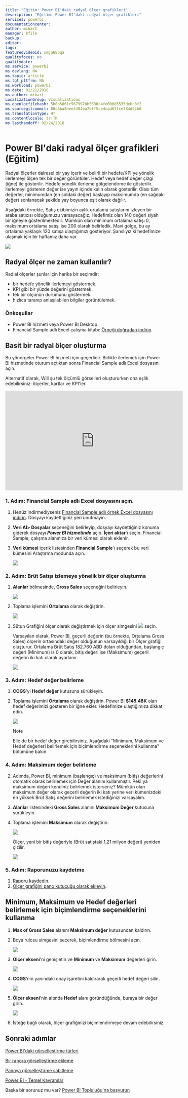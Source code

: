 ```yaml
---
title: "Eğitim: Power BI'daki radyal ölçer grafikleri"
description: "Eğitim: Power BI'daki radyal ölçer grafikleri"
services: powerbi
documentationcenter: 
author: mihart
manager: kfile
backup: 
editor: 
tags: 
featuredvideoid: xmja6Epqa
qualityfocus: no
qualitydate: 
ms.service: powerbi
ms.devlang: NA
ms.topic: article
ms.tgt_pltfrm: NA
ms.workload: powerbi
ms.date: 01/21/2018
ms.author: mihart
LocalizationGroup: Visualizations
ms.openlocfilehash: 5b0b5861c567997bb5636c4fe00085535debc8f2
ms.sourcegitcommit: 88c8ba8dee4384ea7bff5cedcad67fce784d92b0
ms.translationtype: HT
ms.contentlocale: tr-TR
ms.lasthandoff: 02/24/2018
---
```

# <a name="radial-gauge-charts-in-power-bi-tutorial"></a>Power BI'daki radyal ölçer grafikleri (Eğitim)
Radyal ölçerler dairesel bir yay içerir ve belirli bir hedefe/KPI'ye yönelik ilerlemeyi ölçen tek bir değer görüntüler.  Hedef veya hedef değer çizgi (iğne) ile gösterilir. Hedefe yönelik ilerleme gölgelendirme ile gösterilir.  İlerlemeyi gösteren değer ise yayın içinde kalın olarak gösterilir. Olası tüm değerler, minimumdan (en soldaki değer) başlayıp maksimumda (en sağdaki değer) sonlanacak şekilde yay boyunca eşit olarak dağılır.

Aşağıdaki örnekte, Satış ekibimizin aylık ortalama satışlarını izleyen bir araba satıcısı olduğumuzu varsayacağız. Hedefimiz olan 140 değeri siyah bir iğneyle gösterilmektedir.  Mümkün olan minimum ortalama satışı 0, maksimum ortalama satışı ise 200 olarak belirledik.  Mavi gölge, bu ay ortalama yaklaşık 120 satışa ulaştığımızı gösteriyor. Şanslıyız ki hedefimize ulaşmak için bir haftamız daha var.

![](media/power-bi-visualization-radial-gauge-charts/gauge_m.png)

## <a name="when-to-use-a-radial-gauge"></a>Radyal ölçer ne zaman kullanılır?
Radial ölçerler şunlar için harika bir seçimdir:

* bir hedefe yönelik ilerlemeyi göstermek.
* KPI gibi bir yüzde değerini göstermek.
* tek bir ölçünün durumunu göstermek.
* hızlıca taranıp anlaşılabilen bilgiler görüntülemek.

### <a name="prerequisites"></a>Önkoşullar
 - Power BI hizmeti veya Power BI Desktop
 - Financial Sample adlı Excel çalışma kitabı: [Örneği doğrudan indirin](http://go.microsoft.com/fwlink/?LinkID=521962).

## <a name="create-a-basic-radial-gauge"></a>Basit bir radyal ölçer oluşturma
Bu yönergeler Power BI hizmeti için geçerlidir. Birlikte ilerlemek için Power BI hizmetinde oturum açtıktan sonra Financial Sample adlı Excel dosyasını açın.  

Alternatif olarak, Will şu tek ölçümlü görselleri oluştururken ona eşlik edebilirsiniz: ölçerler, kartlar ve KPI'ler.

<iframe width="560" height="315" src="https://www.youtube.com/embed/xmja6EpqaO0?list=PL1N57mwBHtN0JFoKSR0n-tBkUJHeMP2cP" frameborder="0" allowfullscreen></iframe>

### <a name="step-1-open-the-financial-sample-excel-file"></a>1. Adım: Financial Sample adlı Excel dosyasını açın.
1. Henüz indirmediyseniz [Financial Sample adlı örnek Excel dosyasını indirin](sample-financial-download.md). Dosyayı kaydettiğiniz yeri unutmayın.

2. **Veri Al\> Dosyalar** seçeneğini belirleyip, dosyayı kaydettiğiniz konuma giderek dosyayı ***Power BI hizmetinde*** açın. **İçeri aktar**'ı seçin. Financial Sample, çalışma alanınıza bir veri kümesi olarak eklenir.

3. **Veri kümesi** içerik listesinden **Financial Sample**'ı seçerek bu veri kümesini Araştırma modunda açın.

    ![](media/power-bi-visualization-radial-gauge-charts/power-bi-dataset.png)

### <a name="step-2-create-a-gauge-to-track-gross-sales"></a>2. Adım: Brüt Satışı izlemeye yönelik bir ölçer oluşturma
1. **Alanlar** bölmesinde, **Gross Sales** seçeneğini belirleyin.
   
   ![](media/power-bi-visualization-radial-gauge-charts/grosssalesvalue_new.png)
2. Toplama işlemini **Ortalama** olarak değiştirin.
   
   ![](media/power-bi-visualization-radial-gauge-charts/changetoaverage_new.png)
3. Sütun Grafiğini ölçer olarak değiştirmek için ölçer simgesini ![](media/power-bi-visualization-radial-gauge-charts/gaugeicon_new.png) seçin.
   
   Varsayılan olarak, Power BI, geçerli değerin (bu örnekte, Ortalama Gross Sales) ölçerin ortasındaki değer olduğunun varsayıldığı bir Ölçer grafiği oluşturur. Ortalama Brüt Satış 182.760 ABD doları olduğundan, başlangıç değeri (Minimum) is 0 olarak, bitiş değeri ise (Maksimum) geçerli değerin iki katı olarak ayarlanır.
   
   ![](media/power-bi-visualization-radial-gauge-charts/gauge_no_target.png)

### <a name="step-3-set-a-target-value"></a>3. Adım: Hedef değer belirleme
1. **COGS**'yi **Hedef değer** kutusuna sürükleyin.
2. Toplama işlemini **Ortalama** olarak değiştirin.
   Power BI **$145.48K** olan hedef değerimizi gösteren bir iğne ekler. Hedefimize ulaştığımıza dikkat edin.
   
   ![](media/power-bi-visualization-radial-gauge-charts/gaugeinprogress_new.png)
   
   > [!NOTE]
   > Elle de bir hedef değer girebilirsiniz.  Aşağıdaki "Minimum, Maksimum ve Hedef değerleri belirlemek için biçimlendirme seçeneklerini kullanma" bölümüne bakın.
   > 
   > 

### <a name="step-4-set-a-maximum-value"></a>4. Adım: Maksimum değer belirleme
2. Adımda, Power BI, minimum (başlangıç) ve maksimum (bitiş) değerlerini otomatik olarak belirlemek için Değer alanını kullanmıştır.  Peki ya maksimum değeri kendiniz belirlemek isterseniz?  Mümkün olan maksimum değer olarak geçerli değerin iki katı yerine veri kümenizdeki en yüksek Brüt Satış değerini belirlemek istediğinizi varsayalım. 

1. **Alanlar** listesindeki **Gross Sales** alanını **Maksimum Değer** kutusuna sürükleyin.
2. Toplama işlemini **Maksimum** olarak değiştirin.
   
   ![](media/power-bi-visualization-radial-gauge-charts/setmaximum_new.png)
   
   Ölçer, yeni bir bitiş değeriyle (Brüt satıştaki 1,21 milyon değeri) yeniden çizilir.
   
   ![](media/power-bi-visualization-radial-gauge-charts/power-bi-final-gauge.png)

### <a name="step-5-save-your-report"></a>5. Adım: Raporunuzu kaydetme
1. [Raporu kaydedin](service-report-save.md).
2. [Ölçer grafiğini pano kutucuğu olarak ekleyin](service-dashboard-tiles.md). 

## <a name="use-formatting-options-to-manually-set-minimum-maximum-and-target-values"></a>Minimum, Maksimum ve Hedef değerleri belirlemek için biçimlendirme seçeneklerini kullanma
1. **Max of Gross Sales** alanını **Maksimum değer** kutusundan kaldırın.
2. Boya rulosu simgesini seçerek, biçimlendirme bölmesini açın.
   
   ![](media/power-bi-visualization-radial-gauge-charts/power-bi-roller.png)
3. **Ölçer ekseni**'ni genişletin ve **Minimum** ve **Maksimum** değerleri girin.
   
    ![](media/power-bi-visualization-radial-gauge-charts/power-bi-gauge-axis.png)
4. **COGS**'nin yanındaki onay işaretini kaldırarak geçerli hedef değeri silin.
   
    ![](media/power-bi-visualization-radial-gauge-charts/pbi_remove_target.png)
5. **Ölçer ekseni**'nin altında **Hedef** alanı göründüğünde, buraya bir değer girin.
   
    ![](media/power-bi-visualization-radial-gauge-charts/power-bi-gauge-target.png)
6. İsteğe bağlı olarak, ölçer grafiğinizi biçimlendirmeye devam edebilirsiniz.

## <a name="next-steps"></a>Sonraki adımlar
[Power BI'daki görselleştirme türleri](power-bi-visualization-types-for-reports-and-q-and-a.md)

[Bir rapora görselleştirme ekleme](power-bi-report-add-visualizations-i.md)

[Panoya görselleştirme sabitleme](service-dashboard-pin-tile-from-report.md)

[Power BI - Temel Kavramlar](service-basic-concepts.md)

Başka bir sorunuz mu var? [Power BI Topluluğu'na başvurun](http://community.powerbi.com/)

